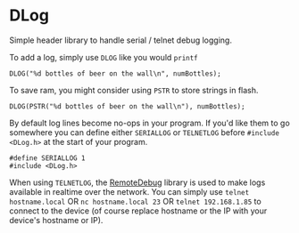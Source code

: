 # DLog

Simple header library to handle serial / telnet debug logging.

To add a log, simply use `DLOG` like you would `printf`

    DLOG("%d bottles of beer on the wall\n", numBottles);

To save ram, you might consider using `PSTR` to store strings in flash.

    DLOG(PSTR("%d bottles of beer on the wall\n"), numBottles);

By default log lines become no-ops in your program. If you'd like them to go somewhere you can define either `SERIALLOG` or `TELNETLOG` before `#include <DLog.h>` at the start of your program.

    #define SERIALLOG 1
    #include <DLog.h>

When using `TELNETLOG`, the [RemoteDebug](https://github.com/JoaoLopesF/RemoteDebug) library is used to make logs available in realtime over the network. You can simply use `telnet hostname.local` OR `nc hostname.local 23` OR `telnet 192.168.1.85` to connect to the device (of course replace hostname or the IP with your device's hostname or IP).
